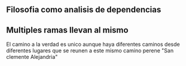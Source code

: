 ## Filosofia como analisis de dependencias
## Multiples ramas llevan al mismo 
El camino a la verdad es unico aunque haya diferentes caminos desde diferentes lugares que se reunen a este mismo camino perene "San clemente Alejandria" 